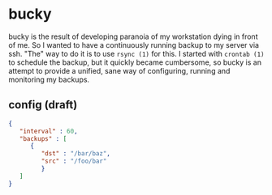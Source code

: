 # bucky

bucky is the result of developing paranoia of my workstation dying in front of me. So I wanted to have a continuously running backup to my server via ssh.
"The" way to do it is to use `rsync (1)` for this. I started with `crontab (1)` to schedule the backup, but it quickly became cumbersome, so bucky is an attempt to provide a unified, sane way of configuring, running and monitoring my backups.

## config (draft)
```json
{
   "interval" : 60,
   "backups" : [
      {
         "dst" : "/bar/baz",
         "src" : "/foo/bar"
         }
   ]
}
```
